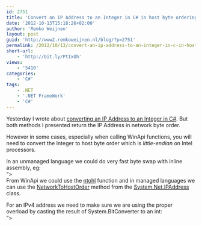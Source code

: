 ```yaml
---
id: 2751
title: 'Convert an IP Address to an Integer in C# in host byte ordering'
date: '2012-10-13T15:18:26+02:00'
author: 'Remko Weijnen'
layout: post
guid: 'http://www2.remkoweijnen.nl/blog/?p=2751'
permalink: /2012/10/13/convert-an-ip-address-to-an-integer-in-c-in-host-byte-ordering/
short-url:
    - 'http://bit.ly/PtIxOh'
views:
    - '5410'
categories:
    - 'C#'
tags:
    - .NET
    - '.NET FrameWork'
    - 'C#'
---
```


Yesterday I wrote about [converting an IP Address to an Integer in C#](http://192.168.40.25:8081/2012/10/12/warning-cs0618-system-net-ipaddress-address-is-obsolete/). But both methods I presented return the IP Address in network byte order.

However in some cases, especially when calling WinApi functions, you will need to convert the Integer to host byte order which is *little-endian* on Intel processors.

In an unmanaged language we could do very fast byte swap with inline assembly, eg:  
“&gt;  
From WinApi we could use the [ntohl](http://msdn.microsoft.com/en-us/library/windows/desktop/ms740069%28v=vs.85%29.aspx) function and in managed languages we can use the [NetworkToHostOrder](http://msdn.microsoft.com/en-us/library/653kcke1.aspx) method from the [System.Net.IPAddress](http://msdn.microsoft.com/en-us/library/system.net.ipaddress.aspx) class.

For an IPv4 address we need to make sure we are using the proper overload by casting the result of System.BitConverter to an int:  
“&gt;